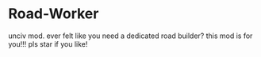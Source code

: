 # Road-Worker
unciv mod. ever felt like you need a dedicated road builder? this mod is for you!!! pls star if you like!
